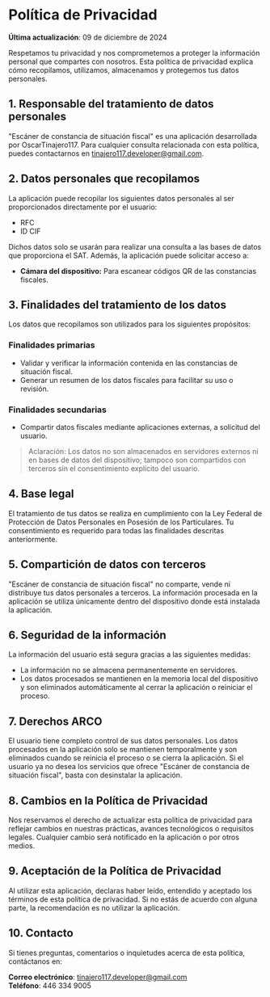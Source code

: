 # Política de Privacidad

**Última actualización**: 09 de diciembre de 2024

Respetamos tu privacidad y nos comprometemos a proteger la información personal que compartes con nosotros. Esta política de privacidad explica cómo recopilamos, utilizamos, almacenamos y protegemos tus datos personales.

## 1. Responsable del tratamiento de datos personales

"Escáner de constancia de situación fiscal" es una aplicación desarrollada por OscarTinajero117. Para cualquier consulta relacionada con esta política, puedes contactarnos en <tinajero117.developer@gmail.com>.

## 2. Datos personales que recopilamos

La aplicación puede recopilar los siguientes datos personales al ser proporcionados directamente por el usuario:

* RFC  
* ID CIF  

Dichos datos solo se usarán para realizar una consulta a las bases de datos que proporciona el SAT. Además, la aplicación puede solicitar acceso a:

* **Cámara del dispositivo:** Para escanear códigos QR de las constancias fiscales.

## 3. Finalidades del tratamiento de los datos

Los datos que recopilamos son utilizados para los siguientes propósitos:

### Finalidades primarias

* Validar y verificar la información contenida en las constancias de situación fiscal.  
* Generar un resumen de los datos fiscales para facilitar su uso o revisión.  

### Finalidades secundarias

* Compartir datos fiscales mediante aplicaciones externas, a solicitud del usuario.  

> Aclaración: Los datos no son almacenados en servidores externos ni en bases de datos del dispositivo; tampoco son compartidos con terceros sin el consentimiento explícito del usuario.

## 4. Base legal

El tratamiento de tus datos se realiza en cumplimiento con la Ley Federal de Protección de Datos Personales en Posesión de los Particulares. Tu consentimiento es requerido para todas las finalidades descritas anteriormente.

## 5. Compartición de datos con terceros

"Escáner de constancia de situación fiscal" no comparte, vende ni distribuye tus datos personales a terceros. La información procesada en la aplicación se utiliza únicamente dentro del dispositivo donde está instalada la aplicación.

## 6. Seguridad de la información

La información del usuario está segura gracias a las siguientes medidas:

* La información no se almacena permanentemente en servidores.  
* Los datos procesados se mantienen en la memoria local del dispositivo y son eliminados automáticamente al cerrar la aplicación o reiniciar el proceso.

## 7. Derechos ARCO

El usuario tiene completo control de sus datos personales. Los datos procesados en la aplicación solo se mantienen temporalmente y son eliminados cuando se reinicia el proceso o se cierra la aplicación. Si el usuario ya no desea los servicios que ofrece "Escáner de constancia de situación fiscal", basta con desinstalar la aplicación.

## 8. Cambios en la Política de Privacidad

Nos reservamos el derecho de actualizar esta política de privacidad para reflejar cambios en nuestras prácticas, avances tecnológicos o requisitos legales. Cualquier cambio será notificado en la aplicación o por otros medios.

## 9. Aceptación de la Política de Privacidad

Al utilizar esta aplicación, declaras haber leído, entendido y aceptado los términos de esta política de privacidad. Si no estás de acuerdo con alguna parte, la recomendación es no utilizar la aplicación.

## 10. Contacto

Si tienes preguntas, comentarios o inquietudes acerca de esta política, contáctanos en:

**Correo electrónico**: <tinajero117.developer@gmail.com>  
**Teléfono**: 446 334 9005
